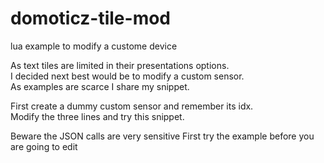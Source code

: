 # domoticz-tile-mod
 lua example to modify a custome device
 
As text tiles are limited in their presentations options.  
I decided next best would be to modify a custom sensor.  
As examples are scarce I share my snippet.  

First create a dummy custom sensor and remember its idx.  
Modify the three lines and try this snippet.  

Beware the JSON calls are very sensitive
First try the example before you are going to edit
